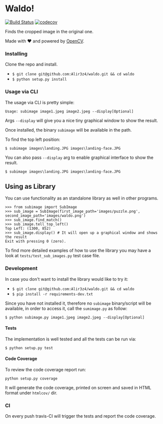 # Waldo!

[![Build Status](https://travis-ci.org/Alir3z4/waldo.svg?branch=master)](https://travis-ci.org/Alir3z4/waldo)
[![codecov](https://codecov.io/gh/Alir3z4/waldo/branch/master/graph/badge.svg)](https://codecov.io/gh/Alir3z4/waldo)


Finds the cropped image in the original one.

Made with ❤ and powered by [OpenCV](https://opencv.org/).

### Installing

Clone the repo and install.

* `$ git clone git@github.com:Alir3z4/waldo.git && cd waldo`
* `$ python setup.py install`


### Usage via CLI

The usage via CLI is pretty simple:

```
Usage: subimage image1.jpeg image2.jpeg --display[Optional]
```

Args `--display` will give you a nice tiny graphical window to show the result.

Once installed, the binary `subimage` will be available in the path.

To find the top left position:

```
$ subimage images\landing.JPG images\landing-face.JPG
```

You can also pass `--display` arg to enable graphical interface to show the result.

```
$ subimage images\landing.JPG images\landing-face.JPG
```


## Using as Library

You can use functionality as an standalone library as well in other programs.

```
>>> from subimage import SubImage
>>> sub_image = SubImage(first_image_path='images/puzzle.png', second_image_path='images/waldo.png')
>>> sub_image.find_match()
>>> sub_image.tell_top_left()
Top Left: (1300, 852)
>>> sub_image.display() # It will open up a graphical window and shows the result
Exit with pressing 0 (zero).
```

To find more detailed examples of how to use the library you may have a look at `tests/test_sub_images.py` test case 
file.

### Development

In case you don't want to install the library would like to try it:

* `$ git clone git@github.com:Alir3z4/waldo.git && cd waldo`
* `$ pip install -r requirements-dev.txt`

Since you have not installed it, therefore no `subimage` binary/script will be available, in order to access it, call
 the `sumimage.py` as follow:

```
$ python subimage.py image1.jpeg image2.jpeg --display[Optional]
```

#### Tests

The implementation is well tested and all the tests can be run via:

```
$ python setup.py test
```


#### Code Coverage

To review the code coverage report run:

```
python setup.py coverage
```

It will generate the code coverage, printed on screen and saved in HTML format under `htmlcov/` dir. 


### CI

On every push travis-CI will trigger the tests and report the code coverage.
